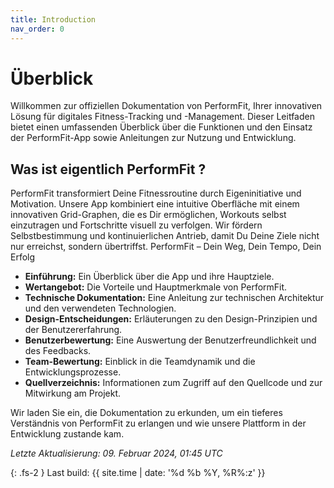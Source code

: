 ```yaml
---
title: Introduction
nav_order: 0
---
```


# Überblick

Willkommen zur offiziellen Dokumentation von PerformFit, Ihrer innovativen Lösung für digitales Fitness-Tracking und -Management. Dieser Leitfaden bietet einen umfassenden Überblick über die Funktionen und den Einsatz der PerformFit-App sowie Anleitungen zur Nutzung und Entwicklung.

## Was ist eigentlich PerformFit ?

PerformFit transformiert Deine Fitnessroutine durch Eigeninitiative und Motivation. Unsere App kombiniert eine intuitive Oberfläche mit einem innovativen Grid-Graphen, die es Dir ermöglichen, Workouts selbst einzutragen und Fortschritte visuell zu verfolgen. Wir fördern Selbstbestimmung und kontinuierlichen Antrieb, damit Du Deine Ziele nicht nur erreichst, sondern übertriffst. 
PerformFit – Dein Weg, Dein Tempo, Dein Erfolg


- **Einführung:** Ein Überblick über die App und ihre Hauptziele.
- **Wertangebot:** Die Vorteile und Hauptmerkmale von PerformFit.
- **Technische Dokumentation:** Eine Anleitung zur technischen Architektur und den verwendeten Technologien.
- **Design-Entscheidungen:** Erläuterungen zu den Design-Prinzipien und der Benutzererfahrung.
- **Benutzerbewertung:** Eine Auswertung der Benutzerfreundlichkeit und des Feedbacks.
- **Team-Bewertung:** Einblick in die Teamdynamik und die Entwicklungsprozesse.
- **Quellverzeichnis:** Informationen zum Zugriff auf den Quellcode und zur Mitwirkung am Projekt.

Wir laden Sie ein, die Dokumentation zu erkunden, um ein tieferes Verständnis von PerformFit zu erlangen und wie unsere Plattform in der Entwicklung zustande kam.



*Letzte Aktualisierung: 09. Februar 2024, 01:45 UTC*




{: .fs-2 }
Last build: {{ site.time | date: '%d %b %Y, %R%:z' }}